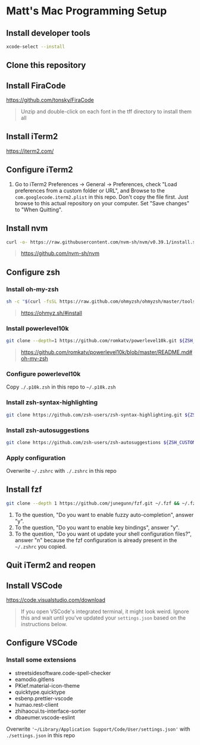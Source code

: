 # Matt's Mac Programming Setup

## Install developer tools

```sh
xcode-select --install
```

## Clone this repository

## Install FiraCode

https://github.com/tonsky/FiraCode

> Unzip and double-click on each font in the tff directory to install them all

## Install iTerm2

https://iterm2.com/

## Configure iTerm2

1. Go to iTerm2 Preferences -> General -> Preferences, check "Load preferences from a custom folder or URL", and Browse to the `com.googlecode.iterm2.plist` in this repo. Don't copy the file first. Just browse to this actual repository on your computer. Set "Save changes" to "When Quitting".

## Install nvm

```sh
curl -o- https://raw.githubusercontent.com/nvm-sh/nvm/v0.39.1/install.sh | bash
```

> https://github.com/nvm-sh/nvm

## Configure zsh

### Install oh-my-zsh

```sh
sh -c "$(curl -fsSL https://raw.github.com/ohmyzsh/ohmyzsh/master/tools/install.sh)"
```

> https://ohmyz.sh/#install

### Install powerlevel10k

```sh
git clone --depth=1 https://github.com/romkatv/powerlevel10k.git ${ZSH_CUSTOM:-$HOME/.oh-my-zsh/custom}/themes/powerlevel10k
```

> https://github.com/romkatv/powerlevel10k/blob/master/README.md#oh-my-zsh

### Configure powerlevel10k

Copy `./.p10k.zsh` in this repo to `~/.p10k.zsh`

### Install zsh-syntax-highlighting

```sh
git clone https://github.com/zsh-users/zsh-syntax-highlighting.git ${ZSH_CUSTOM:-~/.oh-my-zsh/custom}/plugins/zsh-syntax-highlighting
```

### Install zsh-autosuggestions

```sh
git clone https://github.com/zsh-users/zsh-autosuggestions ${ZSH_CUSTOM:-~/.oh-my-zsh/custom}/plugins/zsh-autosuggestions
```

### Apply configuration

Overwrite `~/.zshrc` with `./.zshrc` in this repo

## Install fzf

```sh
git clone --depth 1 https://github.com/junegunn/fzf.git ~/.fzf && ~/.fzf/install
```

1. To the question, "Do you want to enable fuzzy auto-completion", answer "y".
1. To the question, "Do you want to enable key bindings", answer "y".
1. To the question, "Do you want ot update your shell configuration files?", answer "n" because the fzf configuration is already present in the `~/.zshrc` you copied.

## Quit iTerm2 and reopen

## Install VSCode

https://code.visualstudio.com/download

> If you open VSCode's integrated terminal, it might look weird. Ignore this and wait until you've updated your `settings.json` based on the instructions below.

## Configure VSCode

### Install some extensions

- streetsidesoftware.code-spell-checker
- eamodio.gitlens
- PKief.material-icon-theme
- quicktype.quicktype
- esbenp.prettier-vscode
- humao.rest-client
- zhihaocui.ts-interface-sorter
- dbaeumer.vscode-eslint

Overwrite `'~/Library/Application Support/Code/User/settings.json'` with `./settings.json` in this repo
